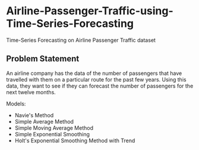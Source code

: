 # Airline-Passenger-Traffic-using-Time-Series-Forecasting
Time-Series Forecasting on Airline Passenger Traffic dataset

## Problem Statement
An airline company has the data of the number of passengers that have travelled with them on a particular route for the past few years. Using this data, they want to see if they can forecast the number of passengers for the next twelve months.

Models:
* Navie's Method
* Simple Average Method
* Simple Moving Average Method
* Simple Exponential Smoothing
* Holt's Exponential Smoothing Method with Trend
